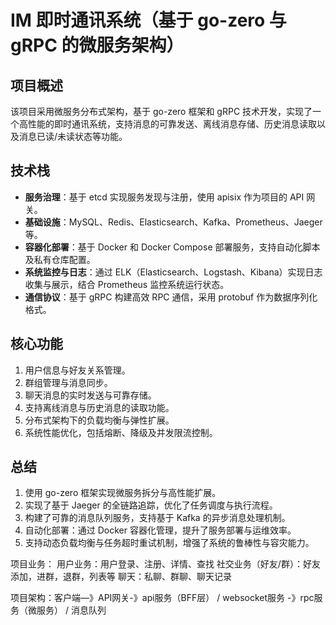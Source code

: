 # IM 即时通讯系统（基于 go-zero 与 gRPC 的微服务架构）

## 项目概述
该项目采用微服务分布式架构，基于 go-zero 框架和 gRPC 技术开发，实现了一个高性能的即时通讯系统，支持消息的可靠发送、离线消息存储、历史消息读取以及消息已读/未读状态等功能。

## 技术栈
- **服务治理**：基于 etcd 实现服务发现与注册，使用 apisix 作为项目的 API 网关。  
- **基础设施**：MySQL、Redis、Elasticsearch、Kafka、Prometheus、Jaeger 等。  
- **容器化部署**：基于 Docker 和 Docker Compose 部署服务，支持自动化脚本及私有仓库配置。  
- **系统监控与日志**：通过 ELK（Elasticsearch、Logstash、Kibana）实现日志收集与展示，结合 Prometheus 监控系统运行状态。  
- **通信协议**：基于 gRPC 构建高效 RPC 通信，采用 protobuf 作为数据序列化格式。  

## 核心功能
1. 用户信息与好友关系管理。
2. 群组管理与消息同步。
3. 聊天消息的实时发送与可靠存储。
4. 支持离线消息与历史消息的读取功能。
5. 分布式架构下的负载均衡与弹性扩展。
6. 系统性能优化，包括熔断、降级及并发限流控制。

## 总结
1. 使用 go-zero 框架实现微服务拆分与高性能扩展。  
2. 实现了基于 Jaeger 的全链路追踪，优化了任务调度与执行流程。  
3. 构建了可靠的消息队列服务，支持基于 Kafka 的异步消息处理机制。  
4. 自动化部署：通过 Docker 容器化管理，提升了服务部署与运维效率。  
5. 支持动态负载均衡与任务超时重试机制，增强了系统的鲁棒性与容灾能力。



项目业务：
用户业务：用户登录、注册、详情、查找
社交业务（好友/群）：好友添加，进群，退群，列表等
聊天：私聊、群聊、聊天记录

项目架构：客户端—》API网关-》api服务（BFF层） /   websocket服务    -》rpc服务（微服务）  /    消息队列
